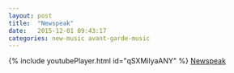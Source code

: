 ```yaml
---
layout: post
title:  "Newspeak"
date:   2015-12-01 09:43:17
categories: new-music avant-garde-music
---
```

{% include youtubePlayer.html id="qSXMilyaANY" %}
[Newspeak]

[Newspeak]: http://newspeakmusic.org/
